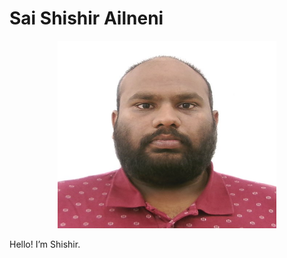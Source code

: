 # Sai Shishir Ailneni

<div style="text-align: center;">
    <img src="saishishirailneni-image.jpg" alt="Sai Shishir Ailneni" width="350" height="300">
</div>

Hello! I’m Shishir.